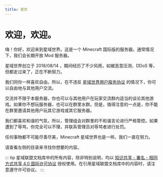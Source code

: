 ```yaml
---
title: 首页
---
```


# 欢迎，欢迎。

嗨！你好，欢迎来到星域世界。这是一个 Minecraft 国际版的服务器。通常情况下，我们会长期开放 Mod 服务器。

星域世界创立于 2018/08/14 ，期间经历了不少风雨，如被恶意压测、DDoS 等，但都走过来了，正在不断努力。

我们同你一样喜欢自由。所以，在不违反 [星域世界用户服务协议](http://dwz.win/7U9) 的情况下，你可以自由地与其他用户交流。

交流并不限于本服务器，你也可以与其他用户在玩家交流群内适当的谈论其他游戏。如果你不想玩服务器，也可以在群里水群。但是，值得注意的一点是，你不能在群里邀请其他用户玩其它游戏或其它服务器。

我们都喜欢和谐的气氛，所以，管理组会对群里的不和谐言论进行严格管控。如果遭到了辱骂，你完全可以不理，并联系管理员对辱骂者进行处罚。

任何事物都不可能尽善尽美，Minecraft 星域世界也是一样。我们一直在努力。

请查看左侧的目录来寻找你想要的内容。  

::: tip
星域联盟文档库中的所有内容，除非特别说明，均以 [知识共享 - 署名 - 相同方式共享 4.0 国际许可协议](https://creativecommons.org/licenses/by-sa/4.0/deed.zh) 授权使用。在引用星域联盟文档库中的内容时，请注意遵守许可协议。
:::



